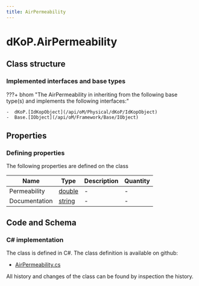 ```yaml
---
title: AirPermeability
---
```


# dKoP.AirPermeability



## Class structure

### Implemented interfaces and base types

???+ bhom "The AirPermeability in inheriting from the following base type(s) and implements the following interfaces:"

    -  dKoP.[IdKopObject](/api/oM/Physical/dKoP/IdKopObject)
    -  Base.[IObject](/api/oM/Framework/Base/IObject)


## Properties



### Defining properties

The following properties are defined on the class

| Name             | Type             | Description      | Quantity         |
|------------------|------------------|------------------|------------------|
| Permeability | [double](https://learn.microsoft.com/en-us/dotnet/api/System.Double?view=netstandard-2.0) | - | - |
| Documentation | [string](https://learn.microsoft.com/en-us/dotnet/api/System.String?view=netstandard-2.0) | - | - |


## Code and Schema

### C# implementation

The class is defined in C#. The class definition is available on github:

- [AirPermeability.cs](https://github.com/BHoM/dKoP_Toolkit/blob/develop/dKoP_oM/Perfomance/AirPermeability.cs)

All history and changes of the class can be found by inspection the history.

